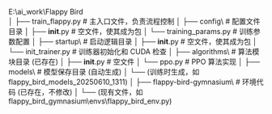 E:\ai_work\Flappy Bird\
│
├── train_flappy.py           # 主入口文件，负责流程控制
│
├── config\                   # 配置文件目录
│   ├── __init__.py          # 空文件，使其成为包
│   └── training_params.py   # 训练参数配置
│
├── startup\                  # 启动逻辑目录
│   ├── __init__.py          # 空文件，使其成为包
│   └── init_trainer.py      # 训练器初始化和 CUDA 检查
│
├── algorithms\               # 算法模块目录 (已存在)
│   ├── __init__.py          # 空文件
│   └── ppo.py               # PPO 算法实现
│
├── models\                   # 模型保存目录 (自动生成)
│   └── (训练时生成，如 flappy_bird_models_20250610_1311)
│
├── flappy-bird-gymnasium\    # 环境代码 (已存在，不修改)
│   └── (现有文件，如 flappy_bird_gymnasium\envs\flappy_bird_env.py)